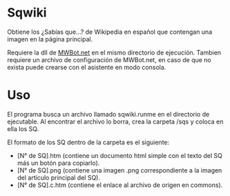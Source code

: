 # Sqwiki
Obtiene los ¿Sabías que...? de Wikipedia en español que contengan una imagen en la página principal.

Requiere la dll de [MWBot.net](https://github.com/MarioFinale/MWBot.net) en el mismo directorio de ejecución.
Tambien requiere un archivo de configuración de MWBot.net, en caso de que no exista puede crearse con el asistente en modo consola.

# Uso
El programa busca un archivo llamado sqwiki.runme en el directorio de ejecutable. Al encontrar el archivo lo borra, crea la carpeta /sqs y coloca en ella los SQ.


El formato de los SQ dentro de la carpeta es el siguiente:
- [N° de SQ].htm (contiene un documento html simple con el texto del SQ más un botón para copiarlo).
- [N° de SQ].png (contiene una imagen .png correspondiente a la imagen del artículo principal del SQ).
- [N° de SQ].c.htm (contiene el enlace al archivo de origen en commons).

